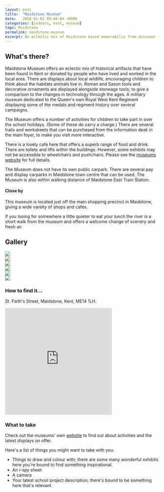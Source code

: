 ```yaml
---
layout: post
title:  "Maidstone Museum"
date:   2018-01-02 09:48:04 +0000
categories: [indoors, kent, museum]
tags: Maidstone
permalink: maidstone-museum
excerpt: An eclectic mix of Maidstone based memorabilia from dinosaur fossils to World War 2 medals and uniforms.  Trails to follow, costumes to try on, ancient artifacts and tools and a dinosaur to hunt.
---
```


## What's there?
Maidstone Museum offers an eclectic mix of historical artifacts that have been found in Kent or donated by people who have lived and worked in the local area. There are displays about local wildlife, encouraging children to think about the habitats animals live in. Roman and Saxon tools and decorative ornaments are displayed alongside stoneage tools; to give a comparison to the changes in technology through the ages. A military museum dedicated to the Queen's own Royal West Kent Regiment displaying some of the medals and regiment history over several campaigns.

The Museum offers a number of activities for children to take part in over the school holidays. (Some of these do carry a charge.) There are several trails and worksheets that can be purchased from the information desk in the main foyer, to make you visit more interactive.

There is a lovely cafe here that offers a superb range of food and drink.  There are toilets and lifts within the buildings.  However, some exhibits may not be accessible to wheelchairs and pushchairs.  Please see the [museums website](http://www.maidstonemuseum.org) for full details.

The Museum does not have its own public carpark. There are several pay and display carparks in Maidstone town centre that can be used. The Museum is also within walking distance of Maidstone East Train Station.

#### Close by

This museum is located just off the main shopping precinct in Maidstone, giving a wide vareity of shops and cafes.

If you looing for somewhere a little quieter to eat your lunch the river is a short walk from the museum and offers a welcome change of scenery and fresh air.

## Gallery

<div class="container">
<div class="row">

<div class="col-md-4">
  <div class="card" id="portrait">
    <img src="/images/kent/indoors/maidstone_museum/Maidstone_Museum1.jpg" class="img-fluid">
  </div>

  <div class="card" id="landscape">
    <img src="/images/kent/indoors/maidstone_museum/Maidstone_Museum5.jpg" class="img-fluid">
  </div>
</div>

<div class="col-md-4">
  <div class="card" id="portrait">
    <img src="/images/kent/indoors/maidstone_museum/Maidstone_Museum7.jpg" class="img-fluid">
  </div>

  <div class="card" id="landscape">
    <img src="/images/kent/indoors/maidstone_museum/Maidstone_Museum2.jpg" class="img-fluid">
  </div>
</div>

<div class="col-md-4">
  <div class="card" id="portrait">
    <img src="/images/kent/indoors/maidstone_museum/Maidstone_Museum8.jpg" class="img-fluid">
  </div>

  <div class="card" id="landscape">
    <img src="/images/kent/indoors/maidstone_museum/Maidstone_Museum9.jpg" class="img-fluid">
  </div>
</div>

</div>      
</div>



### How to find it...
St. Faith's Street, Maidstone, Kent, ME14 1LH.

<iframe src="https://www.google.com/maps/embed?pb=!1m18!1m12!1m3!1d2495.9075958316066!2d0.5182719516302025!3d51.27601997949763!2m3!1f0!2f0!3f0!3m2!1i1024!2i768!4f13.1!3m3!1m2!1s0x47df32316326c8df%3A0xd35739d682ffcb9!2sMaidstone+Museum!5e0!3m2!1sen!2suk!4v1511218092007" width="350" height="350" frameborder="0" style="border:0" allowfullscreen></iframe>



### What to take
Check out the museums' own [website](http://www.maidstonemuseum.org) to find out about activities and the latest displays on offer. 

Here's a list of things you might want to take with you:
* Things to draw and colour with; there are some many wonderful exhibits here you're bound to find something inspirational.
* An i-spy sheet
* A camera
* Your latest school project description; there's bound to be something here that's relevant.


